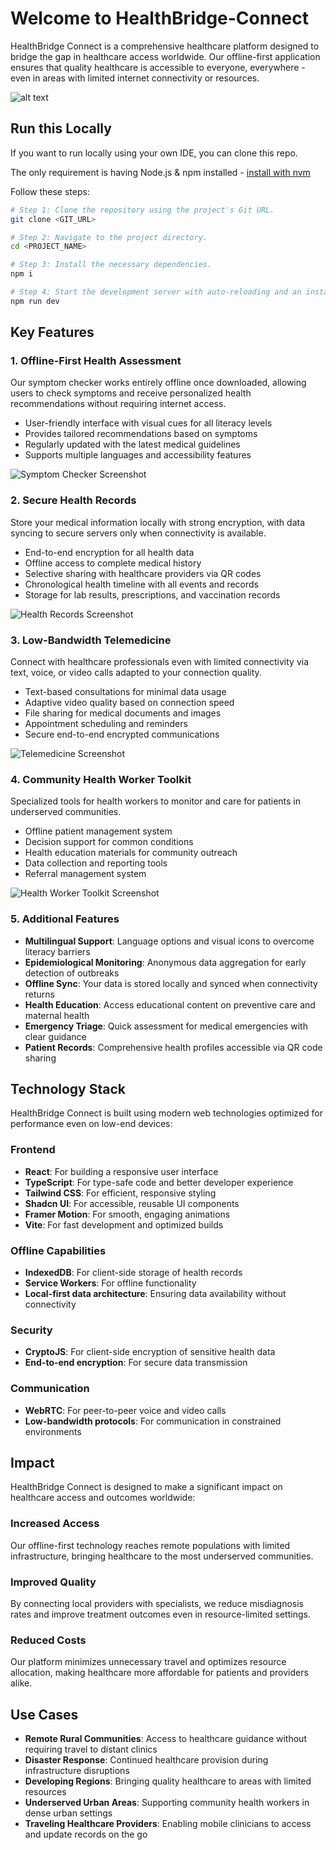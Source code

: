 
# Welcome to HealthBridge-Connect

HealthBridge Connect is a comprehensive healthcare platform designed to bridge the gap in healthcare access worldwide. Our offline-first application ensures that quality healthcare is accessible to everyone, everywhere - even in areas with limited internet connectivity or resources.

![alt text](https://drive.google.com/file/d/1aTXlFdoOoP4G2wpY_1dtIGiLp1N2yP21/view?usp=sharing)


## Run this Locally

If you want to run locally using your own IDE, you can clone this repo.

The only requirement is having Node.js & npm installed - [install with nvm](https://github.com/nvm-sh/nvm#installing-and-updating)

Follow these steps:

```sh
# Step 1: Clone the repository using the project's Git URL.
git clone <GIT_URL>

# Step 2: Navigate to the project directory.
cd <PROJECT_NAME>

# Step 3: Install the necessary dependencies.
npm i

# Step 4: Start the development server with auto-reloading and an instant preview.
npm run dev
```

## Key Features

### 1. Offline-First Health Assessment

Our symptom checker works entirely offline once downloaded, allowing users to check symptoms and receive personalized health recommendations without requiring internet access.

- User-friendly interface with visual cues for all literacy levels
- Provides tailored recommendations based on symptoms
- Regularly updated with the latest medical guidelines
- Supports multiple languages and accessibility features

![Symptom Checker Screenshot](https://placeholder.com/add-your-symptom-checker-screenshot-here)

### 2. Secure Health Records

Store your medical information locally with strong encryption, with data syncing to secure servers only when connectivity is available.

- End-to-end encryption for all health data
- Offline access to complete medical history
- Selective sharing with healthcare providers via QR codes
- Chronological health timeline with all events and records
- Storage for lab results, prescriptions, and vaccination records

![Health Records Screenshot](https://placeholder.com/add-your-health-records-screenshot-here)

### 3. Low-Bandwidth Telemedicine

Connect with healthcare professionals even with limited connectivity via text, voice, or video calls adapted to your connection quality.

- Text-based consultations for minimal data usage
- Adaptive video quality based on connection speed
- File sharing for medical documents and images
- Appointment scheduling and reminders
- Secure end-to-end encrypted communications

![Telemedicine Screenshot](https://placeholder.com/add-your-telemedicine-screenshot-here)

### 4. Community Health Worker Toolkit

Specialized tools for health workers to monitor and care for patients in underserved communities.

- Offline patient management system
- Decision support for common conditions
- Health education materials for community outreach
- Data collection and reporting tools
- Referral management system

![Health Worker Toolkit Screenshot](https://placeholder.com/add-your-health-worker-screenshot-here)

### 5. Additional Features

- **Multilingual Support**: Language options and visual icons to overcome literacy barriers
- **Epidemiological Monitoring**: Anonymous data aggregation for early detection of outbreaks
- **Offline Sync**: Your data is stored locally and synced when connectivity returns
- **Health Education**: Access educational content on preventive care and maternal health
- **Emergency Triage**: Quick assessment for medical emergencies with clear guidance
- **Patient Records**: Comprehensive health profiles accessible via QR code sharing

## Technology Stack

HealthBridge Connect is built using modern web technologies optimized for performance even on low-end devices:

### Frontend
- **React**: For building a responsive user interface
- **TypeScript**: For type-safe code and better developer experience
- **Tailwind CSS**: For efficient, responsive styling
- **Shadcn UI**: For accessible, reusable UI components
- **Framer Motion**: For smooth, engaging animations
- **Vite**: For fast development and optimized builds

### Offline Capabilities
- **IndexedDB**: For client-side storage of health records
- **Service Workers**: For offline functionality
- **Local-first data architecture**: Ensuring data availability without connectivity

### Security
- **CryptoJS**: For client-side encryption of sensitive health data
- **End-to-end encryption**: For secure data transmission

### Communication
- **WebRTC**: For peer-to-peer voice and video calls
- **Low-bandwidth protocols**: For communication in constrained environments

## Impact

HealthBridge Connect is designed to make a significant impact on healthcare access and outcomes worldwide:

### Increased Access
Our offline-first technology reaches remote populations with limited infrastructure, bringing healthcare to the most underserved communities.

### Improved Quality
By connecting local providers with specialists, we reduce misdiagnosis rates and improve treatment outcomes even in resource-limited settings.

### Reduced Costs
Our platform minimizes unnecessary travel and optimizes resource allocation, making healthcare more affordable for patients and providers alike.

## Use Cases

- **Remote Rural Communities**: Access to healthcare guidance without requiring travel to distant clinics
- **Disaster Response**: Continued healthcare provision during infrastructure disruptions
- **Developing Regions**: Bringing quality healthcare to areas with limited resources
- **Underserved Urban Areas**: Supporting community health workers in dense urban settings
- **Traveling Healthcare Providers**: Enabling mobile clinicians to access and update records on the go

